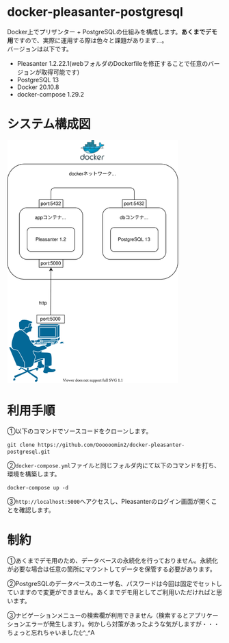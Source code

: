 # docker-pleasanter-postgresql
Docker上でプリザンター + PostgreSQLの仕組みを構成します。**あくまでデモ用**ですので、実際に運用する際は色々と課題があります...。  
バージョンは以下です。

* Pleasanter 1.2.22.1(webフォルダのDockerfileを修正することで任意のバージョンが取得可能です)
* PostgreSQL 13
* Docker 20.10.8
* docker-compose 1.29.2

# システム構成図
<img src="./static/system-configuration.svg" alt="system-configuration" width="400"/>

# 利用手順
①以下のコマンドでソースコードをクローンします。
```
git clone https://github.com/Oooooomin2/docker-pleasanter-postgresql.git
```

②`docker-compose.yml`ファイルと同じフォルダ内にて以下のコマンドを打ち、環境を構築します。
```
docker-compose up -d
```

③`http://localhost:5000`へアクセスし、Pleasanterのログイン画面が開くことを確認します。

# 制約
①あくまでデモ用のため、データベースの永続化を行っておりません。永続化が必要な場合は任意の箇所にマウントしてデータを保管する必要があります。

②PostgreSQLのデータベースのユーザ名、パスワードは今回は固定でセットしていますので変更ができません。あくまでデモ用としてご利用いただければと思います。

③ナビゲーションメニューの検索欄が利用できません（検索するとアプリケーションエラーが発生します）。何かしら対策があったような気がしますが・・・ちょっと忘れちゃいました(;^_^A